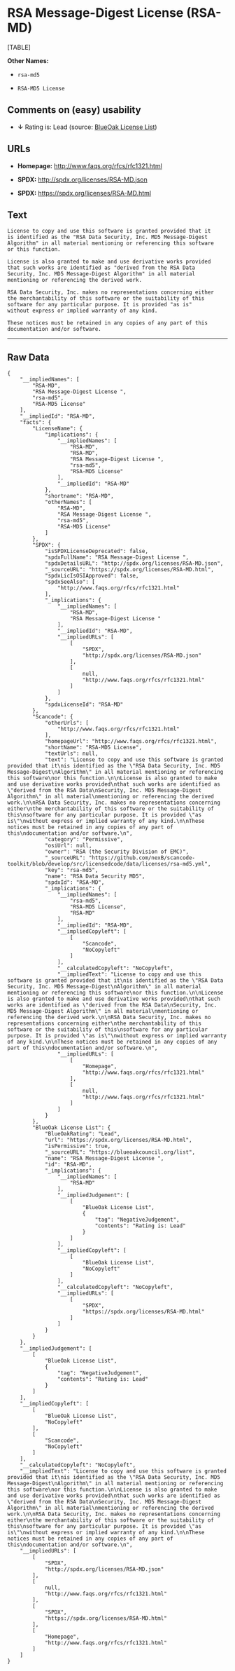 RSA Message-Digest License (RSA-MD)
===================================

[TABLE]

**Other Names:**

-   `rsa-md5`

-   `RSA-MD5 License`

Comments on (easy) usability
----------------------------

-   **↓** Rating is: Lead (source: [BlueOak License
    List](https://blueoakcouncil.org/list "BlueOak License List"))

URLs
----

-   **Homepage:** http://www.faqs.org/rfcs/rfc1321.html

-   **SPDX:** http://spdx.org/licenses/RSA-MD.json

-   **SPDX:** https://spdx.org/licenses/RSA-MD.html

Text
----

    License to copy and use this software is granted provided that it
    is identified as the "RSA Data Security, Inc. MD5 Message-Digest
    Algorithm" in all material mentioning or referencing this software
    or this function.

    License is also granted to make and use derivative works provided
    that such works are identified as "derived from the RSA Data
    Security, Inc. MD5 Message-Digest Algorithm" in all material
    mentioning or referencing the derived work.

    RSA Data Security, Inc. makes no representations concerning either
    the merchantability of this software or the suitability of this
    software for any particular purpose. It is provided "as is"
    without express or implied warranty of any kind.

    These notices must be retained in any copies of any part of this
    documentation and/or software.

------------------------------------------------------------------------

Raw Data
--------

    {
        "__impliedNames": [
            "RSA-MD",
            "RSA Message-Digest License ",
            "rsa-md5",
            "RSA-MD5 License"
        ],
        "__impliedId": "RSA-MD",
        "facts": {
            "LicenseName": {
                "implications": {
                    "__impliedNames": [
                        "RSA-MD",
                        "RSA-MD",
                        "RSA Message-Digest License ",
                        "rsa-md5",
                        "RSA-MD5 License"
                    ],
                    "__impliedId": "RSA-MD"
                },
                "shortname": "RSA-MD",
                "otherNames": [
                    "RSA-MD",
                    "RSA Message-Digest License ",
                    "rsa-md5",
                    "RSA-MD5 License"
                ]
            },
            "SPDX": {
                "isSPDXLicenseDeprecated": false,
                "spdxFullName": "RSA Message-Digest License ",
                "spdxDetailsURL": "http://spdx.org/licenses/RSA-MD.json",
                "_sourceURL": "https://spdx.org/licenses/RSA-MD.html",
                "spdxLicIsOSIApproved": false,
                "spdxSeeAlso": [
                    "http://www.faqs.org/rfcs/rfc1321.html"
                ],
                "_implications": {
                    "__impliedNames": [
                        "RSA-MD",
                        "RSA Message-Digest License "
                    ],
                    "__impliedId": "RSA-MD",
                    "__impliedURLs": [
                        [
                            "SPDX",
                            "http://spdx.org/licenses/RSA-MD.json"
                        ],
                        [
                            null,
                            "http://www.faqs.org/rfcs/rfc1321.html"
                        ]
                    ]
                },
                "spdxLicenseId": "RSA-MD"
            },
            "Scancode": {
                "otherUrls": [
                    "http://www.faqs.org/rfcs/rfc1321.html"
                ],
                "homepageUrl": "http://www.faqs.org/rfcs/rfc1321.html",
                "shortName": "RSA-MD5 License",
                "textUrls": null,
                "text": "License to copy and use this software is granted provided that it\nis identified as the \"RSA Data Security, Inc. MD5 Message-Digest\nAlgorithm\" in all material mentioning or referencing this software\nor this function.\n\nLicense is also granted to make and use derivative works provided\nthat such works are identified as \"derived from the RSA Data\nSecurity, Inc. MD5 Message-Digest Algorithm\" in all material\nmentioning or referencing the derived work.\n\nRSA Data Security, Inc. makes no representations concerning either\nthe merchantability of this software or the suitability of this\nsoftware for any particular purpose. It is provided \"as is\"\nwithout express or implied warranty of any kind.\n\nThese notices must be retained in any copies of any part of this\ndocumentation and/or software.\n",
                "category": "Permissive",
                "osiUrl": null,
                "owner": "RSA (the Security Division of EMC)",
                "_sourceURL": "https://github.com/nexB/scancode-toolkit/blob/develop/src/licensedcode/data/licenses/rsa-md5.yml",
                "key": "rsa-md5",
                "name": "RSA Data Security MD5",
                "spdxId": "RSA-MD",
                "_implications": {
                    "__impliedNames": [
                        "rsa-md5",
                        "RSA-MD5 License",
                        "RSA-MD"
                    ],
                    "__impliedId": "RSA-MD",
                    "__impliedCopyleft": [
                        [
                            "Scancode",
                            "NoCopyleft"
                        ]
                    ],
                    "__calculatedCopyleft": "NoCopyleft",
                    "__impliedText": "License to copy and use this software is granted provided that it\nis identified as the \"RSA Data Security, Inc. MD5 Message-Digest\nAlgorithm\" in all material mentioning or referencing this software\nor this function.\n\nLicense is also granted to make and use derivative works provided\nthat such works are identified as \"derived from the RSA Data\nSecurity, Inc. MD5 Message-Digest Algorithm\" in all material\nmentioning or referencing the derived work.\n\nRSA Data Security, Inc. makes no representations concerning either\nthe merchantability of this software or the suitability of this\nsoftware for any particular purpose. It is provided \"as is\"\nwithout express or implied warranty of any kind.\n\nThese notices must be retained in any copies of any part of this\ndocumentation and/or software.\n",
                    "__impliedURLs": [
                        [
                            "Homepage",
                            "http://www.faqs.org/rfcs/rfc1321.html"
                        ],
                        [
                            null,
                            "http://www.faqs.org/rfcs/rfc1321.html"
                        ]
                    ]
                }
            },
            "BlueOak License List": {
                "BlueOakRating": "Lead",
                "url": "https://spdx.org/licenses/RSA-MD.html",
                "isPermissive": true,
                "_sourceURL": "https://blueoakcouncil.org/list",
                "name": "RSA Message-Digest License ",
                "id": "RSA-MD",
                "_implications": {
                    "__impliedNames": [
                        "RSA-MD"
                    ],
                    "__impliedJudgement": [
                        [
                            "BlueOak License List",
                            {
                                "tag": "NegativeJudgement",
                                "contents": "Rating is: Lead"
                            }
                        ]
                    ],
                    "__impliedCopyleft": [
                        [
                            "BlueOak License List",
                            "NoCopyleft"
                        ]
                    ],
                    "__calculatedCopyleft": "NoCopyleft",
                    "__impliedURLs": [
                        [
                            "SPDX",
                            "https://spdx.org/licenses/RSA-MD.html"
                        ]
                    ]
                }
            }
        },
        "__impliedJudgement": [
            [
                "BlueOak License List",
                {
                    "tag": "NegativeJudgement",
                    "contents": "Rating is: Lead"
                }
            ]
        ],
        "__impliedCopyleft": [
            [
                "BlueOak License List",
                "NoCopyleft"
            ],
            [
                "Scancode",
                "NoCopyleft"
            ]
        ],
        "__calculatedCopyleft": "NoCopyleft",
        "__impliedText": "License to copy and use this software is granted provided that it\nis identified as the \"RSA Data Security, Inc. MD5 Message-Digest\nAlgorithm\" in all material mentioning or referencing this software\nor this function.\n\nLicense is also granted to make and use derivative works provided\nthat such works are identified as \"derived from the RSA Data\nSecurity, Inc. MD5 Message-Digest Algorithm\" in all material\nmentioning or referencing the derived work.\n\nRSA Data Security, Inc. makes no representations concerning either\nthe merchantability of this software or the suitability of this\nsoftware for any particular purpose. It is provided \"as is\"\nwithout express or implied warranty of any kind.\n\nThese notices must be retained in any copies of any part of this\ndocumentation and/or software.\n",
        "__impliedURLs": [
            [
                "SPDX",
                "http://spdx.org/licenses/RSA-MD.json"
            ],
            [
                null,
                "http://www.faqs.org/rfcs/rfc1321.html"
            ],
            [
                "SPDX",
                "https://spdx.org/licenses/RSA-MD.html"
            ],
            [
                "Homepage",
                "http://www.faqs.org/rfcs/rfc1321.html"
            ]
        ]
    }